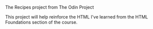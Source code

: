 The Recipes project from The Odin Project

This project will help reinforce the HTML I've learned from the
HTML Foundations section of the course.